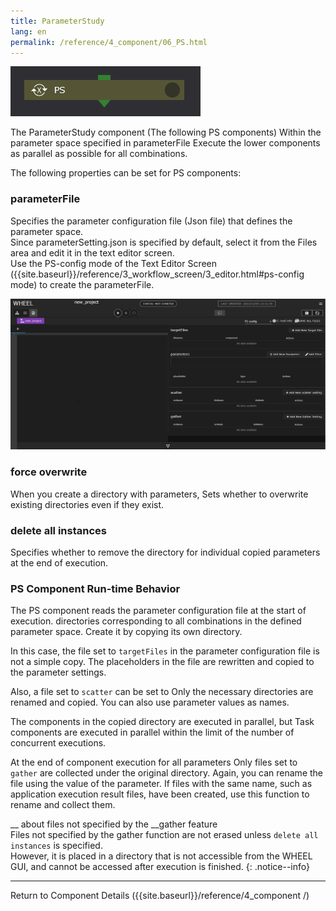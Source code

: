 ```yaml
---
title: ParameterStudy
lang: en
permalink: /reference/4_component/06_PS.html
---
```


![img](./img/PS.png "Parameter Study")

The ParameterStudy component (The following PS components)
Within the parameter space specified in parameterFile
Execute the lower components as parallel as possible for all combinations.


The following properties can be set for PS components:

### parameterFile
Specifies the parameter configuration file (Json file) that defines the parameter space.  
Since parameterSetting.json is specified by default, select it from the Files area and edit it in the text editor screen.  
Use the PS-config mode of the Text Editor Screen ({{site.baseurl}}/reference/3_workflow_screen/3_editor.html#ps-config mode) to create the parameterFile.

![img](./img/ps-config_mode.png "PS-config mode")

### force overwrite
When you create a directory with parameters,
Sets whether to overwrite existing directories even if they exist.

### delete all instances
Specifies whether to remove the directory for individual copied parameters at the end of execution.


### PS Component Run-time Behavior
The PS component reads the parameter configuration file at the start of execution.
directories corresponding to all combinations in the defined parameter space.
Create it by copying its own directory.

In this case, the file set to `targetFiles` in the parameter configuration file is not a simple copy.
The placeholders in the file are rewritten and copied to the parameter settings.

Also, a file set to `scatter` can be set to
Only the necessary directories are renamed and copied.
You can also use parameter values as names.

The components in the copied directory are executed in parallel, but
Task components are executed in parallel within the limit of the number of concurrent executions.

At the end of component execution for all parameters
Only files set to `gather` are collected under the original directory.
Again, you can rename the file using the value of the parameter.
If files with the same name, such as application execution result files, have been created, use this function to rename and collect them.

__ about files not specified by the __gather feature  
Files not specified by the gather function are not erased unless `delete all instances` is specified.  
However, it is placed in a directory that is not accessible from the WHEEL GUI, and cannot be accessed after execution is finished.
{: .notice--info}


--------
Return to Component Details ({{site.baseurl}}/reference/4_component /)
